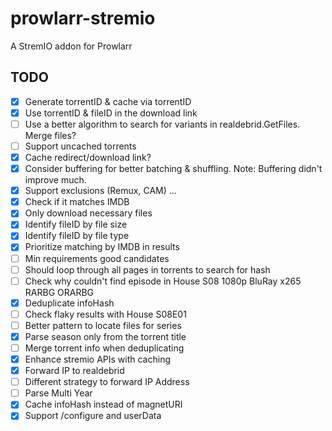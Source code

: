 # prowlarr-stremio
A StremIO addon for Prowlarr

## TODO

- [x] Generate torrentID & cache via torrentID
- [x] Use torrentID & fileID in the download link
- [ ] Use a better algorithm to search for variants in realdebrid.GetFiles. Merge files?
- [ ] Support uncached torrents
- [x] Cache redirect/download link?
- [x] Consider buffering for better batching & shuffling. Note: Buffering didn't improve much.
- [x] Support exclusions (Remux, CAM) ...
- [x] Check if it matches IMDB
- [x] Only download necessary files
- [x] Identify fileID by file size
- [x] Identify fileID by file type
- [x] Prioritize matching by IMDB in results
- [ ] Min requirements good candidates
- [ ] Should loop through all pages in torrents to search for hash
- [ ] Check why couldn't find episode in House S08 1080p BluRay x265 RARBG ORARBG
- [x] Deduplicate infoHash
- [ ] Check flaky results with House S08E01
- [ ] Better pattern to locate files for series
- [x] Parse season only from the torrent title
- [ ] Merge torrent info when deduplicating
- [x] Enhance stremio APIs with caching
- [x] Forward IP to realdebrid
- [ ] Different strategy to forward IP Address
- [ ] Parse Multi Year
- [x] Cache infoHash instead of magnetURI
- [x] Support /configure and userData
